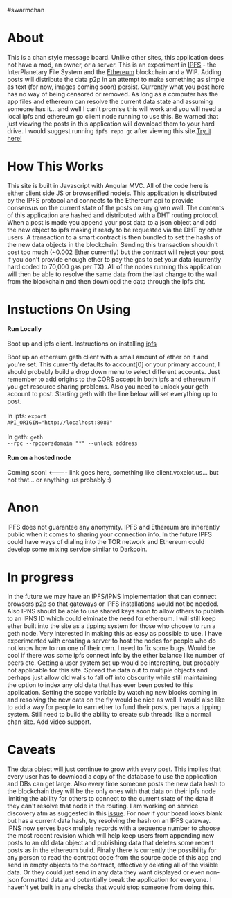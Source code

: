 #swarmchan

<h1>About</h1>
<p>This is a chan style message board. Unlike other sites, this application does not have a mod, an owner, or a server. This is an experiment in <a href="https://ipfs.io/">IPFS</a> - the InterPlanetary File System and the <a href="https://ipfs.io/">Ethereum</a> blockchain and a WIP. Adding posts will distribute the data p2p in an attempt to make something as simple as text (for now, images coming soon) persist. Currently what you post here has no way of being censored or removed. As long as a computer has the app files and ethereum can resolve the current data state and assuming someone has it... and well I can't promise this will work and you will need a local ipfs and ethereum go client node running to use this. Be warned that just viewing the posts in this application will download them to your hard drive. I would suggest running <code>ipfs repo gc</code> after viewing this site.<a href="#/boards">Try it here!</a></p>

<h1>How This Works</h1>
<p>This site is built in Javascript with Angular MVC. All of the code here is either client side JS or browserified nodejs. This application is distributed by the IPFS protocol and connects to the Ethereum api to provide consensus on the current state of the posts on any given wall.  The contents of this application are hashed and distributed with a DHT routing protocol. When a post is made you append your post data to a json object and add the new object to ipfs making it ready to be requested via the DHT by other users. A transaction to a smart contract is then bundled to set the hashs of the new data objects in the blockchain. Sending this transaction shouldn't cost too much (~0.002 Ether currently) but the contract will reject your post if you don't provide enough ether to pay the gas to set your data (currently hard coded to 70,000 gas per TX). All of the nodes running this application will then be able to resolve the same data from the last change to the wall from the blockchain and then download the data through the ipfs dht.</p>

<h1>Instuctions On Using</h1>
<p><b>Run Locally</b>
<br>
<br>
Boot up and ipfs client. Instructions on installing <a href="https://ipfs.io/docs/install/">ipfs</a>

Boot up an ethereum geth client with a small amount of ether on it and you're set. This currently defaults to account[0] or your primary account, I should probably build a drop down menu to select different accounts. Just remember to add origins to the CORS accept in both ipfs and ethereum if you get resource sharing problems. Also you need to unlock your geth account to post. Starting geth with the line below will set everything up to post.
<br>
<br>
In ipfs:
<code>export API_ORIGIN="http://localhost:8080"</code>
<br>
<br>
In geth:
<code>geth --rpc --rpccorsdomain "*" --unlock address</code>
<br>
<br>
<b>Run on a hosted node</b>
<br>
<br>
Coming soon! <---- link goes here, something like client.voxelot.us... but not that... or anything .us probably :)
</p>

<h1>Anon</h1>
<p>IPFS does not guarantee any anonymity. IPFS and Ethereum are inherently public when it comes to sharing your connection info. In the future IPFS could have ways of dialing into the TOR network and Ethereum could develop some mixing service similar to Darkcoin.</p>

<h1>In progress</h1>
<p>In the future we may have an IPFS/IPNS implementation that can connect browsers p2p so that gateways or IPFS installations would not be needed. Also IPNS should be able to use shared keys soon to allow others to publish to an IPNS ID which could elminate the need for ethereum. I will still keep ether built into the site as a tipping system for those who choose to run a geth node. Very interested in making this as easy as possible to use.  I have experimented with creating a server to host the nodes for people who do not know how to run one of their own. I need to fix some bugs. Would be cool if there was some ipfs connect info by the ether balance like number of peers etc. Getting a user system set up would be interesting, but probably not applicable for this site. Spread the data out to multiple objects and perhaps just allow old walls to fall off into obscurity while still maintaining the option to index any old data that has ever been posted to this application. Setting the scope variable by watching new blocks coming in and resolving the new data on the fly would be nice as well. I would also like to add a way for people to earn ether to fund their posts, perhaps a tipping system. Still need to build the ability to create sub threads like a normal chan site. Add video support.</p>

<h1>Caveats</h1>
<p>The data object will just continue to grow with every post.  This implies that every user has to download a copy of the database to use the application and DBs can get large. Also every time someone posts the new data hash to the blockchain they will be the only ones with that data on their ipfs node limiting the ability for others to connect to the current state of the data if they can't resolve that node in the routing. I am working on service discovery atm as suggested in this <a href="https://github.com/ipfs/notes/issues/15">issue</a>. For now if your board looks blank but has a current data hash, try resolving the hash on an IPFS gateway. IPNS now serves back muliple records with a sequence number to choose the most recent revision which will help keep users from appending new posts to an old data object and publishing data that deletes some recent posts as in the ethereum build. Finally there is currently the possibility for any person to read the contract code from the source code of this app and send in empty objects to the contract, effectively deleting all of the visible data. Or they could just send in any data they want displayed or even non-json formatted data and potentially break the application for everyone. I haven't yet built in any checks that would stop someone from doing this.</a></p>
